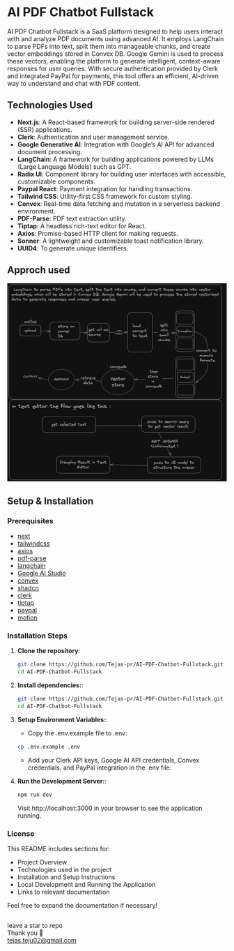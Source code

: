 # AI PDF Chatbot Fullstack

AI PDF Chatbot Fullstack is a SaaS platform designed to help users interact with and analyze PDF documents using advanced AI. It employs LangChain to parse PDFs into text, split them into manageable chunks, and create vector embeddings stored in Convex DB. Google Gemini is used to process these vectors, enabling the platform to generate intelligent, context-aware responses for user queries. With secure authentication provided by Clerk and integrated PayPal for payments, this tool offers an efficient, AI-driven way to understand and chat with PDF content.

## Technologies Used

- **Next.js**: A React-based framework for building server-side rendered (SSR) applications.
- **Clerk**: Authentication and user management service.
- **Google Generative AI**: Integration with Google’s AI API for advanced document processing.
- **LangChain**: A framework for building applications powered by LLMs (Large Language Models) such as GPT.
- **Radix UI**: Component library for building user interfaces with accessible, customizable components.
- **Paypal React**: Payment integration for handling transactions.
- **Tailwind CSS**: Utility-first CSS framework for custom styling.
- **Convex**: Real-time data fetching and mutation in a serverless backend environment.
- **PDF-Parse**: PDF text extraction utility.
- **Tiptap**: A headless rich-text editor for React.
- **Axios**: Promise-based HTTP client for making requests.
- **Sonner**: A lightweight and customizable toast notification library.
- **UUID4**: To generate unique identifiers.

## Approch used

![System Design](System-degin.png)

## Setup & Installation

### Prerequisites

- [next](https://www.npmjs.com/package/next)
- [tailwindcss](https://www.npmjs.com/package/tailwindcss)
- [axios](https://www.npmjs.com/package/axios)
- [pdf-parse](https://www.npmjs.com/package/pdf-parse)
- [langchain](https://www.langchain.com/)
- [Google AI Studio](https://aistudio.google.com/app/apikey)
- [convex](https://www.npmjs.com/package/convex)
- [shadcn](https://ui.shadcn.com/)
- [clerk](https://www.npmjs.com/package/@clerk/nextjs)
- [tiptap](https://tiptap.dev/)
- [paypal](https://www.npmjs.com/package/@paypal/react-paypal-js)
- [motion](https://www.npmjs.com/package/motion)

### Installation Steps

1. **Clone the repository**:

   ```bash
   git clone https://github.com/Tejas-pr/AI-PDF-Chatbot-Fullstack.git
   cd AI-PDF-Chatbot-Fullstack
   ```

2. **Install dependencies:**:

   ```bash
   git clone https://github.com/Tejas-pr/AI-PDF-Chatbot-Fullstack.git
   cd AI-PDF-Chatbot-Fullstack
   ```

3. **Setup Environment Variables:**:
   - Copy the .env.example file to .env:
   ```bash
   cp .env.example .env
   ```
   - Add your Clerk API keys, Google AI API credentials, Convex credentials, and PayPal integration in the .env file:
4. **Run the Development Server:**:
   ```bash
   npm run dev
   ```
   Visit http://localhost:3000 in your browser to see the application running.

### License

This README includes sections for:

- Project Overview
- Technologies used in the project
- Installation and Setup Instructions
- Local Development and Running the Application
- Links to relevant documentation

Feel free to expand the documentation if necessary!

##

leave a star to repo  
Thank you 👋  
tejas.teju02@gmail.com

